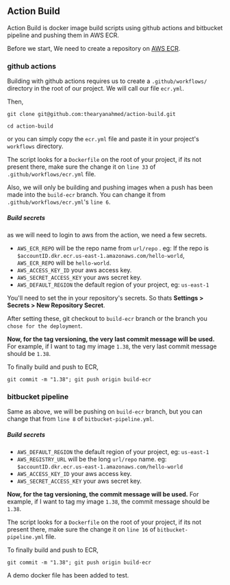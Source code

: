 ## Action Build

Action Build is docker image build scripts using github actions and bitbucket pipeline and pushing them in AWS ECR.

Before we start, 
We need to create a repository on [AWS ECR](https://console.aws.amazon.com/ecr/repositories).

### github actions
Building with github actions requires us to create a `.github/workflows/` directory in the root of our project. We will call our file `ecr.yml`. 

Then,
```
git clone git@github.com:thearyanahmed/action-build.git
```

```
cd action-build
```

or you can simply copy the `ecr.yml` file and paste it in your project's `workflows` directory. 

The script looks for a `Dockerfile` on the root of your project, if its not present there, make sure the change it on `line 33` of `.github/workflows/ecr.yml` file. 

Also, we will only be building and pushing images when a push has been made into the `build-ecr` branch. You can change it from `.github/workflows/ecr.yml`'s `line 6`.

##### Build secrets
as we will need to login to aws from the action, we need a few secrets.
- `AWS_ECR_REPO` will be the repo name from `url/repo` . eg: If the repo is `$accountID.dkr.ecr.us-east-1.amazonaws.com/hello-world`, `AWS_ECR_REPO` will be `hello-world`.
- `AWS_ACCESS_KEY_ID` your aws access key.
- `AWS_SECRET_ACCESS_KEY` your aws secret key.
- `AWS_DEFAULT_REGION` the default region of your project, eg: `us-east-1`


You'll need to set the in your repository's secrets. So thats **Settings > Secrets > New Repository Secret**.

After setting these, 
git checkout to `build-ecr` branch or the branch you `chose for the deployment`.

**Now, for the tag versioning, the very last commit message will be used.**
For example, if I want to tag my image `1.38`, the very last commit message should be `1.38`. 

To finally build and push to ECR,

`git commit -m "1.38"; git push origin build-ecr`

### bitbucket pipeline

Same as above, we will be pushing on `build-ecr` branch, but you can change that from `line 8` of `bitbucket-pipeline.yml`.

##### Build secrets
- `AWS_DEFAULT_REGION` the default region of your project, eg: `us-east-1`
- `AWS_REGISTRY_URL` will be the long `url/repo` name. eg: `$accountID.dkr.ecr.us-east-1.amazonaws.com/hello-world` 
- `AWS_ACCESS_KEY_ID` your aws access key.
- `AWS_SECRET_ACCESS_KEY` your aws secret key.

**Now, for the tag versioning, the commit message will be used.**
For example, if I want to tag my image `1.38`, the commit message should be `1.38`. 

The script looks for a `Dockerfile` on the root of your project, if its not present there, make sure the change it on `line 16` of `bitbucket-pipeline.yml` file. 


To finally build and push to ECR,

`git commit -m "1.38"; git push origin build-ecr`


A demo docker file has been added to test. 
